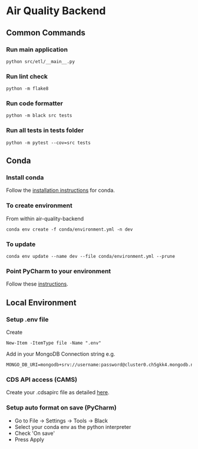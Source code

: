 # Air Quality Backend

## Common Commands

### Run main application
`python src/etl/__main__.py`

### Run lint check
`python -m flake8`

### Run code formatter
`python -m black src tests`

### Run all tests in tests folder
`python -m pytest --cov=src tests`

## Conda

### Install conda
Follow the [installation instructions](https://docs.anaconda.com/free/miniconda/) for conda.

### To create environment
From within air-quality-backend

`conda env create -f conda/environment.yml -n dev`

### To update
`conda env update --name dev --file conda/environment.yml --prune`

### Point PyCharm to your environment
Follow these [instructions](https://www.jetbrains.com/help/pycharm/conda-support-creating-conda-virtual-environment.html#conda-requirements).


## Local Environment

### Setup .env file

Create

`New-Item -ItemType file -Name ".env"`

Add in your MongoDB Connection string e.g.
```
MONGO_DB_URI=mongodb+srv://username:password@cluster0.ch5gkk4.mongodb.net/
```

### CDS API access (CAMS)
Create your .cdsapirc file as detailed [here](https://ads.atmosphere.copernicus.eu/api-how-to).

### Setup auto format on save (PyCharm)

- Go to File -> Settings -> Tools -> Black
- Select your conda env as the python interpreter
- Check 'On save'
- Press Apply

